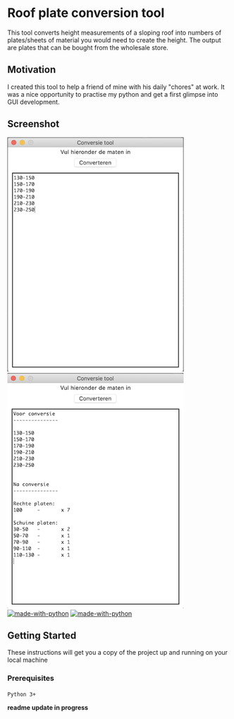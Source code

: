 # Roof plate conversion tool
This tool converts height measurements of a sloping roof into numbers of plates/sheets of material you would need to create the height. The output are plates that can be bought from the wholesale store.

## Motivation
I created this tool to help a friend of mine with his daily "chores" at work. It was a nice opportunity to practise my python and get a first glimpse into GUI development.

## Screenshot
![alt text](https://github.com/Zitzak/roof_plate_calculator/blob/master/Screenshot2.png)
![alt text](https://github.com/Zitzak/roof_plate_calculator/blob/master/Screenshot1.png)
[![made-with-python](https://img.shields.io/badge/Made%20with-Python-1f425f.svg)](https://www.python.org/)
[![made-with-python](https://img.shields.io/badge/Made%20with-Tkinter-1f425f.svg)](https://docs.python.org/3/library/tk.html)




## Getting Started
These instructions will get you a copy of the project up and running on your local machine
### Prerequisites
```Python 3+```

__readme update in progress__
